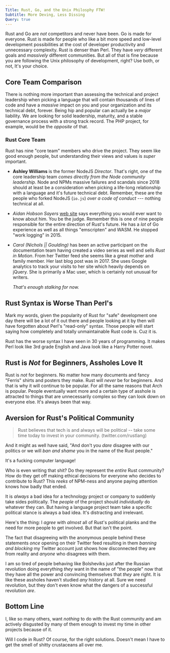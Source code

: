 ```yaml
---
Title: Rust, Go, and the Unix Philosphy FTW!
Subtitle: More Deving, Less Dissing
Query: true
---
```


Rust and Go are *not* competitors and never have been. Go is made for
everyone. Rust is made for people who like a bit more speed and
low-level development possibilities at the cost of developer
productivity and unnecessary complexity. Rust is denser than Perl. They
have *very* different goals and *massively* different communities. But
all of that is fine because you are following the Unix philosophy of
development, right? Use both, or not, It's your choice.

## Core Team Comparison

There is nothing more important than assessing the technical and project
leadership when picking a language that will contain thousands of lines
of code and have a *massive* impact on you and your organization and its
technical debt, forever. Being hip and popular can actually be a *major*
liability. We are looking for solid leadership, maturity, and a stable
governance process with a strong track record. The PHP project, for
example, would be the *opposite* of that.

### Rust Core Team

Rust has nine "core team" members who drive the project. They seem like
good enough people, but understanding their views and values is *super*
important. 

* **Ashley Williams** is the former NodeJS *Director*. That's right, one
  of the core leadership team *comes directly from the Node community
  leadership*. Node and NPMs massive failures and scandals since 2018
  should at least be a consideration when picking a life-long
  relationship with a language and it's future technical debt. Remember,
  these are the people who forked NodeJS (`io.js`) *over a code
  of conduct* --- nothing technical at all.

* *Aidan Hobson Sayers* [web site](https://aidanhs.com/) says everything
  you would ever want to know about him. You be the judge. Remember this
  is one of nine people responsible for the entire direction of Rust's
  future. He has a *lot* of Go experience as well as all things
  "emscripten" and WASM. He stopped "work logging" in 2015.

* *Carol (Nichols || Goulding)* has been an active participant on the
  documentation team having created a video series as well and sells
  *Rust in Motion*. From her Twitter feed she seems like a great
  mother and family member. Her last blog post was in 2017. She uses
  Google analytics to track your visits to her site which heavily
  depends on jQuery. She is primarily a Mac user, which is certainly not
  unusual for writers.

  *That's enough stalking for now.* 

## Rust Syntax is Worse Than Perl's

Mark my words, given the popularity of Rust for "safe" development one
day there will be a lot of it out there and people looking at it by then
will have forgotten about Perl's "read-only" syntax. Those people will
start saying how completely and totally unmaintainable Rust code is. Cuz
it is. 

Rust has the worse syntax I have seen in 30 years of programming. It
makes Perl look like 3rd grade English and Java look like a Harry Potter
novel. 

## Rust is *Not* for Beginners, Assholes Love It

Rust is *not* for beginners. No matter how many documents and fancy
"Ferris" shirts and posters they make. Rust will *never* be for
beginners. And that is why it will continue to be popular. For all the
same reasons that Arch is popular. People eventually want more and a
certain type of asshole is attracted to things that are unnecessarily
complex so they can look down on everyone else. It's always been that
way.

## Aversion for Rust's Political Community

> Rust believes that tech is and always will be political -- take some
> time today to invest in your community. (twitter.com/rustlang)

And it might as well have said, "And don't you *dare* disagree with our
politics or we will *ban and shame* you in the name of the Rust people."

It's a fucking computer language! 

Who is even writing that shit? Do they represent the *entire* Rust
community? How do they get off making ethical decisions for everyone who
decides to contribute to Rust? This *reeks* of NPM-ness and anyone
paying attention knows how badly that ended.

It is *always* a bad idea for a technology project or company to
suddenly take sides politically. The *people* of the project should
*individually* do whatever they can. But having a language project team
take a specific political stance is always a bad idea. It's distracting
and irrelevant.

Here's the thing: I *agree* with *almost* all of Rust's political planks
and the need for more people to get involved. But that isn't the point.

The fact that disagreeing with the anonymous people behind these
statements *once* opening on their Twitter feed resulting in them
*banning and blocking* my Twitter account just shows how disconnected
they are from reality and *anyone* who disagrees with them.

I am so tired of people behaving like Bolsheviks just after the
Russian revolution doing everything *they* want in the name of "the
people" now that they have all the power and convincing themselves that
*they* are right. It is like these assholes haven't studied *any*
history at all. Sure we need revolution, but they don't even know what
the dangers of a successful revolution *are*.

## Bottom Line

I, like so many others, want *nothing* to do with the Rust community and
am actively disgusted by many of them enough to invest my time in other
projects because of it.

Will I code in Rust? Of course, for the right solutions. Doesn't mean I
have to get the smell of shitty crustaceans all over me. 

